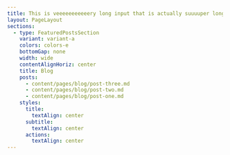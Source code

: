 ```yaml
---
title: This is veeeeeeeeeeery long input that is actually suuuuper long and sadaasd
layout: PageLayout
sections:
  - type: FeaturedPostsSection
    variant: variant-a
    colors: colors-e
    bottomGap: none
    width: wide
    contentAlignHoriz: center
    title: Blog
    posts:
      - content/pages/blog/post-three.md
      - content/pages/blog/post-two.md
      - content/pages/blog/post-one.md
    styles:
      title:
        textAlign: center
      subtitle:
        textAlign: center
      actions:
        textAlign: center
---
```

